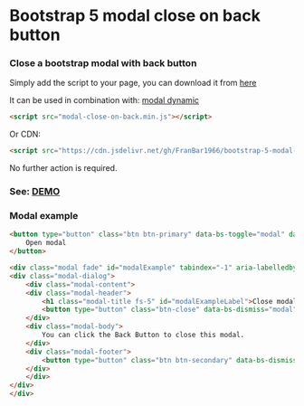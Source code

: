 Bootstrap 5 modal close on back button
======================================
### Close a bootstrap modal with back button

Simply add the script to your page, you can download it from [here](https://github.com/FranBar1966/bootstrap-5-modal-close-on-back/tree/master/src)

It can be used in combination with: [modal dynamic](https://github.com/FranBar1966/bootstrap-5-modal-dynamic)

```html
<script src="modal-close-on-back.min.js"></script>
```

Or CDN:

```html
<script src="https://cdn.jsdelivr.net/gh/FranBar1966/bootstrap-5-modal-close-on-back@master/src/modal-close-on-back.min.js"></script>
```

No further action is required.

### See: [DEMO](https://franbar1966.github.io/bootstrap-5-modal-dynamic/example/)


### Modal example

```html
<button type="button" class="btn btn-primary" data-bs-toggle="modal" data-bs-target="#modalExample" >
    Open modal
</button>

<div class="modal fade" id="modalExample" tabindex="-1" aria-labelledby="modalExampleLabel" aria-hidden="true">
<div class="modal-dialog">
    <div class="modal-content">
    <div class="modal-header">
        <h1 class="modal-title fs-5" id="modalExampleLabel">Close modal on back button</h1>
        <button type="button" class="btn-close" data-bs-dismiss="modal" aria-label="Close"></button>
    </div>
    <div class="modal-body">
        You can click the Back Button to close this modal.
    </div>
    <div class="modal-footer">
        <button type="button" class="btn btn-secondary" data-bs-dismiss="modal">Close</button>
    </div>
    </div>
</div>
</div>
```
